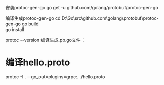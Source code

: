 安装protoc-gen-go
go get -u github.com/golang/protobuf/protoc-gen-go

编译生成protoc-gen-go
cd D:\Go\src\github.com\golang\protobuf\protoc-gen-go
 go build  
 go install  
 
 protoc --version
 编译生成.pb.go文件：
 # 编译hello.proto
 protoc -I . --go_out=plugins=grpc:. ./hello.proto